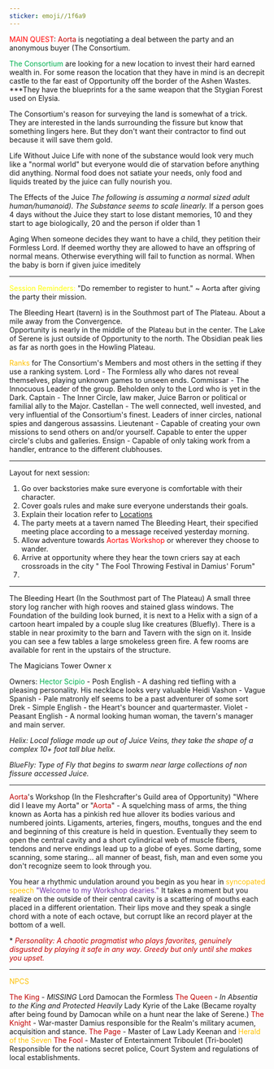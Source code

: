 ```yaml
---
sticker: emoji//1f6a9
---
```

<span style="color:#ff0000">MAIN QUEST</span>: <span style="color:#c00000">Aorta</span> is negotiating a deal between the party and an anonymous buyer (The Consortium.  
 
<span style="color:#00b050">The Consortium</span> are looking for a new location to invest their hard earned wealth in. For some reason the location that they have in mind is an decrepit castle to the far east of Opportunity off the border of the Ashen Wastes. ***They have the blueprints for a the same weapon that the Stygian Forest used on Elysia.  

The Consortium's reason for surveying the land is somewhat of a trick. They are interested in the lands surrounding the fissure but know that something lingers here. But they don't want their contractor to find out because it will save them gold.

Life Without Juice
Life with none of the substance would look very much like a "normal world" but everyone would die of starvation before anything did anything. Normal food does not satiate your needs, only food and liquids treated by the juice can fully nourish you. 

The Effects of the Juice
*The following is assuming a normal sized adult human/humanoid). 
The Substance seems to scale linearly.*
If a person goes 4 days without the Juice they start to lose distant memories, 10 and they start to age biologically, 20 and the person if older than 1


Aging 
When someone decides they want to have a child, they petition their Formless Lord. If deemed worthy they are allowed to have an offspring of normal means. Otherwise everything will fail to function as normal. 
When the baby is born if given juice imeditely 

---
<span style="color:#ffff00">Session Reminders: </span>
"Do remember to register to hunt." ~ Aorta after giving the party their mission. 

The Bleeding Heart (tavern) is in the Southmost part of The Plateau. About a mile away from the Convergence.  
Opportunity is nearly in the middle of the Plateau but in the center. 
The Lake of Serene is just outside of Opportunity to the north. 
The Obsidian peak lies as far as north goes in the Howling Plateau. 

<span style="color:#ffc000">Ranks</span> for The Consortium's Members and most others in the setting if they use a ranking system.
Lord - The Formless ally who dares not reveal themselves, playing unknown games to unseen ends. 
Commissar - The Innocuous Leader of the group. Beholden only to the Lord who is yet in the Dark. 
Captain - The Inner Circle, law maker, Juice Barron or political or familial ally to the Major. 
Castellan - The well connected, well invested, and very influential of the Consortium's finest. Leaders of inner circles, national spies and dangerous assassins. 
Lieutenant - Capable of creating your own missions to send others on and/or yourself. Capable to enter the upper circle's clubs and galleries. 
Ensign - Capable of only taking work from a handler, entrance to the different clubhouses. 


---
Layout for next session: 
1. Go over backstories make sure everyone is comfortable with their character. 
2. Cover goals rules and make sure everyone understands their goals. 
3. Explain their location refer to [Locations](obsidian://open?vault=Obsidian.Vault&file=Locations)
4. The party meets at a tavern named The Bleeding Heart, their specified meeting place according to a message received yesterday morning. 
5. Allow adventure towards <span style="color:#ff0000">Aortas Workshop</span> or wherever they choose to wander. 
6. Arrive at opportunity where they hear the town criers say at each crossroads in the city " The Fool Throwing Festival in Damius' Forum"
7. 
---
The Bleeding Heart (In the Southmost part of The Plateau)
A small three story log rancher with high rooves and stained glass windows. The Foundation of the building look burned, it is next to a Helix with a sign of a cartoon heart impaled by a couple slug like creatures (Bluefly). There is a stable in near proximity to the barn and Tavern with the sign on it. Inside you can see a few tables a large smokeless green fire. A few rooms are available for rent in the upstairs of the structure. 

The Magicians Tower
Owner x

Owners: 
<span style="color:#00b050">Hector Scipio</span> - Posh English - A dashing red tiefling with a pleasing personality. His necklace looks very valuable 
Heidi Vashon - Vague Spanish - Pale matronly elf seems to be a past adventurer of some sort
Drek - Simple English - the Heart's bouncer and quartermaster. 
Violet - Peasant English - A normal looking human woman, the tavern's manager and main server. 


*Helix: Local foliage made up out of Juice Veins, they take the shape of a complex 10+ foot tall blue helix.* 

*BlueFly: Type of Fly that begins to swarm near large collections of non fissure accessed Juice.* 

---
<span style="color:#c00000">Aorta</span>'s Workshop (In the Fleshcrafter's Guild area of Opportunity)
"Where did I leave my Aorta" or "<span style="color:#c00000">Aorta</span>" - A squelching mass of arms, the thing known as Aorta has a pinkish red hue allover its bodies various and numbered joints. Ligaments, arteries, fingers, mouths, tongues and the end and beginning of this creature is held in question. Eventually they seem to open the central cavity and a short cylindrical web of muscle fibers, tendons and nerve endings lead up to a globe of eyes. Some darting, some scanning, some staring... all manner of beast, fish, man and even some you don't recognize seem to look through you. 

You hear a rhythmic undulation around you begin as you hear in <span style="color:#ffc000">syncopated speech</span> <span style="color:#7030a0">"Welcome to my Workshop dearies."</span> It takes a moment but you realize on the outside of their central cavity is a scattering of mouths each placed in a different orientation. Their lips move and they speak a single chord with a note of each octave, but corrupt like an record player at the bottom of a well. 

*<span style="color:#c00000"> *Personality: A chaotic pragmatist who plays favorites, genuinely disgusted by playing it safe in any way. Greedy but only until she makes you upset.* </span>

---
<span style="color:#ffc000">NPCS</span>


<span style="color:#c00000">The King</span> - *MISSING* Lord Damocan the Formless 
<span style="color:#c00000">The Queen</span> - *In Absentia to the King and Protected Heavily* Lady Kyrie of the Lake (Became royalty after being found by Damocan while on a hunt near the lake of Serene.)
<span style="color:#c00000">The Knight</span> - War-master Damius responsible for the Realm's military acumen, acquisition and stance. 
<span style="color:#c00000">The Page</span> - Master of Law Lady Keenan and <span style="color:#ffc000">Herald of the Seven</span>
<span style="color:#c00000">The Fool </span>- Master of Entertainment Triboulet (Tri-boolet) Responsible for the nations secret police, Court System and regulations of local establishments. 
